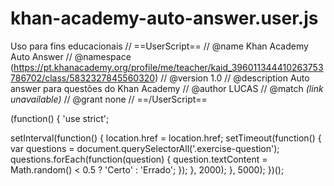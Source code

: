 # khan-academy-auto-answer.user.js
Uso para fins educacionais
// ==UserScript==
// @name         Khan Academy Auto Answer
// @namespace    (https://pt.khanacademy.org/profile/me/teacher/kaid_396011344410263753786702/class/5832327845560320)
// @version      1.0
// @description  Auto answer para questões do Khan Academy
// @author       LUCAS
// @match        *(link unavailable)*
// @grant        none
// ==/UserScript==

(function() {
  'use strict';

  setInterval(function() {
    location.href = location.href;
    setTimeout(function() {
      var questions = document.querySelectorAll('.exercise-question');
      questions.forEach(function(question) {
        question.textContent = Math.random() < 0.5 ? 'Certo' : 'Errado';
      });
    }, 2000);
  }, 5000);
})();
